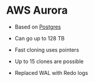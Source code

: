 # AWS Aurora

- Based on [Postgres](Postgres.md)
- Can go up to 128 TB

- Fast cloning uses pointers
- Up to 15 clones are possible
- Replaced WAL with Redo logs
